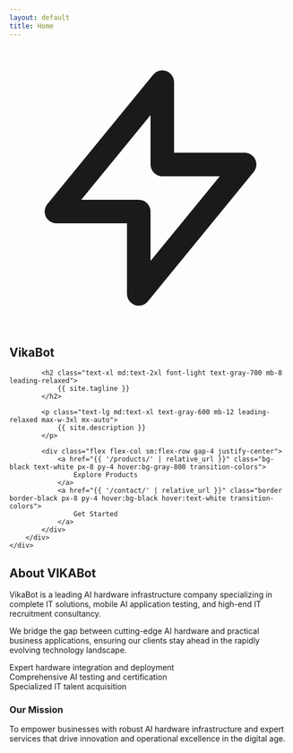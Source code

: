 ```yaml
---
layout: default
title: Home
---
```


<section class="pt-20 min-h-screen flex items-center bg-gradient-to-b from-gray-50 to-white">
    <div class="container mx-auto px-6">
        <div class="max-w-4xl mx-auto text-center">
            <div class="flex items-center justify-center mb-8">
                <svg class="w-12 h-12 text-black mr-4" fill="none" stroke="currentColor" viewBox="0 0 24 24">
                    <path stroke-linecap="round" stroke-linejoin="round" stroke-width="2" d="M13 10V3L4 14h7v7l9-11h-7z"></path>
                </svg>
                <h1 class="text-5xl md:text-7xl font-bold leading-tight">
                    Vika<span class="text-gray-600">Bot</span>
                </h1>
            </div>
            
            <h2 class="text-xl md:text-2xl font-light text-gray-700 mb-8 leading-relaxed">
                {{ site.tagline }}
            </h2>
            
            <p class="text-lg md:text-xl text-gray-600 mb-12 leading-relaxed max-w-3xl mx-auto">
                {{ site.description }}
            </p>
            
            <div class="flex flex-col sm:flex-row gap-4 justify-center">
                <a href="{{ '/products/' | relative_url }}" class="bg-black text-white px-8 py-4 hover:bg-gray-800 transition-colors">
                    Explore Products
                </a>
                <a href="{{ '/contact/' | relative_url }}" class="border border-black px-8 py-4 hover:bg-black hover:text-white transition-colors">
                    Get Started
                </a>
            </div>
        </div>
    </div>
</section>

<section class="py-20 bg-gray-50">
    <div class="container mx-auto px-6">
        <div class="max-w-4xl mx-auto">
            <h2 class="text-4xl md:text-5xl font-bold mb-12 text-center">About VIKABot</h2>
            <div class="grid md:grid-cols-2 gap-12 items-center">
                <div>
                    <p class="text-lg text-gray-700 mb-6">
                        VikaBot is a leading AI hardware infrastructure company specializing in complete IT solutions, 
                        mobile AI application testing, and high-end IT recruitment consultancy.
                    </p>
                    <p class="text-lg text-gray-700 mb-6">
                        We bridge the gap between cutting-edge AI hardware and practical business applications, 
                        ensuring our clients stay ahead in the rapidly evolving technology landscape.
                    </p>
                    <div class="space-y-4">
                        <div class="flex items-center">
                            <div class="w-2 h-2 bg-black rounded-full mr-4"></div>
                            <span>Expert hardware integration and deployment</span>
                        </div>
                        <div class="flex items-center">
                            <div class="w-2 h-2 bg-black rounded-full mr-4"></div>
                            <span>Comprehensive AI testing and certification</span>
                        </div>
                        <div class="flex items-center">
                            <div class="w-2 h-2 bg-black rounded-full mr-4"></div>
                            <span>Specialized IT talent acquisition</span>
                        </div>
                    </div>
                </div>
                <div class="bg-white p-8 shadow-lg">
                    <h3 class="text-2xl font-bold mb-4">Our Mission</h3>
                    <p class="text-gray-700">
                        To empower businesses with robust AI hardware infrastructure and expert services 
                        that drive innovation and operational excellence in the digital age.
                    </p>
                </div>
            </div>
        </div>
    </div>
</section>

